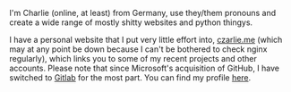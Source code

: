 I'm Charlie (online, at least) from Germany, use they/them pronouns and create a wide range of mostly shitty websites and python thingys.

I have a personal website that I put very little effort into, [czarlie.me](https://czarlie.me) (which may at any point be down because I can't be bothered to check nginx regularly), which links you to some of my recent projects and other accounts.
Please note that since Microsoft's acquisition of GitHub, I have switched to [Gitlab](https://gitlab.com) for the most part. You can find my profile [here](https://gitlab.com/Czarlie).
